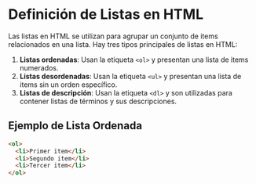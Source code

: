 # Definición de Listas en HTML

Las listas en HTML se utilizan para agrupar un conjunto de items relacionados en una lista. Hay tres tipos principales de listas en HTML:

1. **Listas ordenadas**: Usan la etiqueta `<ol>` y presentan una lista de items numerados.
2. **Listas desordenadas**: Usan la etiqueta `<ul>` y presentan una lista de items sin un orden específico.
3. **Listas de descripción**: Usan la etiqueta `<dl>` y son utilizadas para contener listas de términos y sus descripciones.

## Ejemplo de Lista Ordenada
```html
<ol>
  <li>Primer item</li>
  <li>Segundo item</li>
  <li>Tercer item</li>
</ol>
